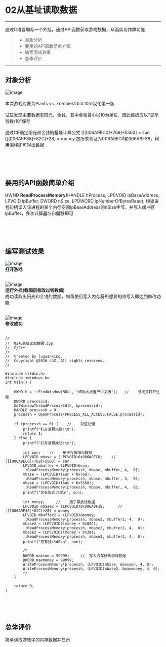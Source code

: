 # 02从基址读取数据

------

通过C语言编写一个外挂，通过API函数获取游戏数据，从而实现作弊功能 

> * 对象分析
> * 要用的API函数简单介绍
> * 编写测试效果
> * 总体评价


------

## 对象分析
![image](https://github.com/luguanxing/Cheating-Plugin-Program/blob/master/02%E4%BB%8E%E5%9F%BA%E5%9D%80%E8%AF%BB%E5%8F%96%E6%95%B0%E6%8D%AE/pictures/0.jpg?raw=true)<br>
<br>
本次游戏对象为Plants vs. Zombies1.0.0.1051汉化第一版<br><br>
试玩发现主要数据有阳光、金钱，其中金钱最小以10为单位，因此数据应以“显示钱数/10”保存<br><br>
通过CE确定阳光和金钱的基址计算公式
[[[006A9EC0]+768]+5560] = sun
[[[006A9F38]+82C]+28] = money
故所求基址为006A9EC0和006A9F38，利用偏移即可得出数据
<br><br><br><br><br>


## 要用的API函数简单介绍
HWND **ReadProcessMemory**(HANDLE hProcess, LPCVOID lpBaseAddress, LPVOID lpBuffer, DWORD nSize, LPDWORD lpNumberOfBytesRead);
根据进程句柄读入该进程的某个内存空间lpBaseAddress的nSize字节，并写入缓冲区lpBuffer，多次计算基址和偏移即可
<br><br><br><br><br>


## 编写测试效果

![image](https://github.com/luguanxing/Cheating-Plugin-Program/blob/master/02%E4%BB%8E%E5%9F%BA%E5%9D%80%E8%AF%BB%E5%8F%96%E6%95%B0%E6%8D%AE/pictures/01.jpg?raw=true)<br>
**打开游戏**<br><br>


![image](https://github.com/luguanxing/Cheating-Plugin-Program/blob/master/02%E4%BB%8E%E5%9F%BA%E5%9D%80%E8%AF%BB%E5%8F%96%E6%95%B0%E6%8D%AE/pictures/02.jpg?raw=true)<br>
**运行外挂(截图前修改过钱数值)**<br>
成功读取出阳光和金钱的数据，如再使用写入内存将所想要的值写入即达到修改功能
<br><br>


![image](https://github.com/luguanxing/Cheating-Plugin-Program/blob/master/02%E4%BB%8E%E5%9F%BA%E5%9D%80%E8%AF%BB%E5%8F%96%E6%95%B0%E6%8D%AE/pictures/03.jpg?raw=true)<br>
**修改成功**<br><br>
```
//
//  02从基址读取数据.cpp
//  C/C++
//
//  Created by luguanxing.
//  Copyright @2016 LGX. All rights reserved.
//

#include <stdio.h>
#include <windows.h>
int main() {
	
	HWND h = ::FindWindow(NULL, "植物大战僵尸中文版");   //	  寻找并打开进程
	DWORD processid;
	GetWindowThreadProcessId(h, &processid);
	HANDLE processh = 0;
	processh = OpenProcess(PROCESS_ALL_ACCESS,FALSE,processid);
	
	if (processh == 0) { 	//    对应处理
        printf("打开进程失败!\n");
        return 1;
	} else {
		printf("打开进程成功!\n");
		
		int sun;    //	  用于存放阳光数据
		LPCVOID mbase = (LPCVOID)0x006A9EC0;	//    [[[006A9EC0]+768]+5560] = sun
		LPVOID mbuffer = (LPVOID)&sun;
		::ReadProcessMemory(processh, mbase, mbuffer, 4,  0);
		mbase = (LPCVOID)(sun + 0x768);
		::ReadProcessMemory(processh, mbase, mbuffer, 4,  0);
		mbase = (LPCVOID)(sun + 0x5560);
		::ReadProcessMemory(processh, mbase, mbuffer, 4,  0);
		printf("您有阳光:%d\n", sun);

		int money;     //    用于存放钱数据
		LPCVOID mbase2 = (LPCVOID)0x006A9F38;      //    [[[006A9F38]+82C]+28] = money
		LPVOID mbuffer2 = (LPVOID)&money;
		::ReadProcessMemory(processh, mbase2, mbuffer2, 4,  0);
		mbase2 = (LPCVOID)(money + 0x82C);
		::ReadProcessMemory(processh, mbase2, mbuffer2, 4,  0);
		mbase2 = (LPCVOID)(money + 0x28);
		::ReadProcessMemory(processh, mbase2, mbuffer2, 4,  0);
		printf("您有钱:%d0\n", sun);
	
		/*
		DWORD maxsun = 99999;	  //  写入内存修改游戏数据
        DWORD maxmoney = 99999;
		WriteProcessMemory(processh, (LPVOID)mbase, &maxsun, 4, 0);
        WriteProcessMemory(processh, (LPVOID)mbase2, &maxmoney, 4, 0);
		*/
	}
	
	return 0;
}

```
<br><br><br>



## 总体评价

简单读取游戏中的内存数据并显示



